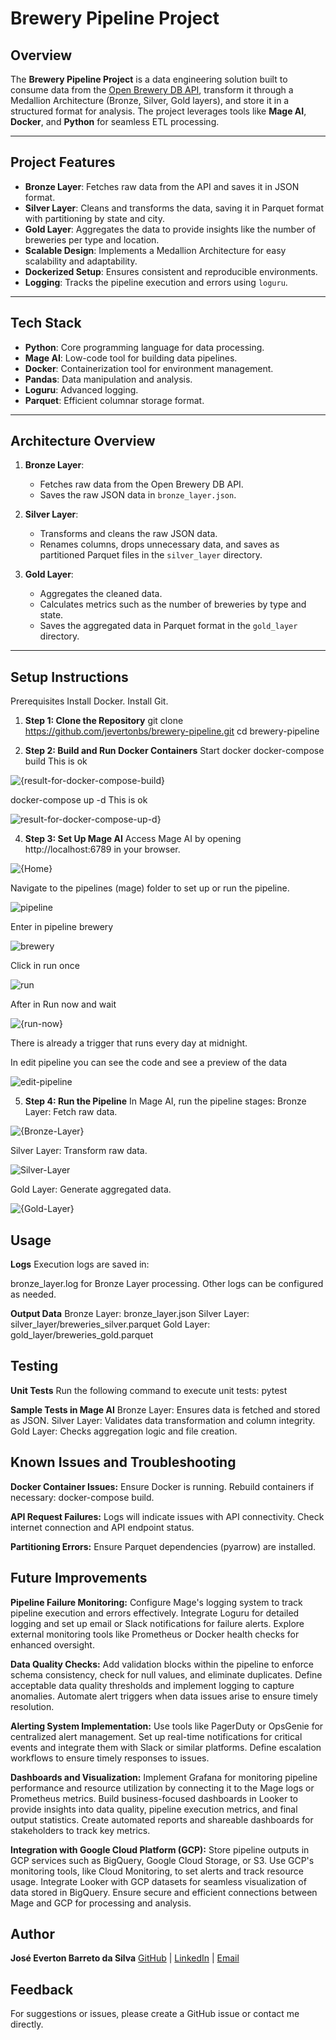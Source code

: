 # Brewery Pipeline Project

## Overview

The **Brewery Pipeline Project** is a data engineering solution built to consume data from the [Open Brewery DB API](https://www.openbrewerydb.org/), transform it through a Medallion Architecture (Bronze, Silver, Gold layers), and store it in a structured format for analysis. The project leverages tools like **Mage AI**, **Docker**, and **Python** for seamless ETL processing.

---

## Project Features

- **Bronze Layer**: Fetches raw data from the API and saves it in JSON format.
- **Silver Layer**: Cleans and transforms the data, saving it in Parquet format with partitioning by state and city.
- **Gold Layer**: Aggregates the data to provide insights like the number of breweries per type and location.
- **Scalable Design**: Implements a Medallion Architecture for easy scalability and adaptability.
- **Dockerized Setup**: Ensures consistent and reproducible environments.
- **Logging**: Tracks the pipeline execution and errors using `loguru`.

---

## Tech Stack

- **Python**: Core programming language for data processing.
- **Mage AI**: Low-code tool for building data pipelines.
- **Docker**: Containerization tool for environment management.
- **Pandas**: Data manipulation and analysis.
- **Loguru**: Advanced logging.
- **Parquet**: Efficient columnar storage format.

---

## Architecture Overview

1. **Bronze Layer**:
   - Fetches raw data from the Open Brewery DB API.
   - Saves the raw JSON data in `bronze_layer.json`.

2. **Silver Layer**:
   - Transforms and cleans the raw JSON data.
   - Renames columns, drops unnecessary data, and saves as partitioned Parquet files in the `silver_layer` directory.

3. **Gold Layer**:
   - Aggregates the cleaned data.
   - Calculates metrics such as the number of breweries by type and state.
   - Saves the aggregated data in Parquet format in the `gold_layer` directory.

---

## Setup Instructions

Prerequisites
Install Docker.
Install Git.

1. **Step 1: Clone the Repository**
git clone https://github.com/jevertonbs/brewery-pipeline.git
cd brewery-pipeline

2. **Step 2: Build and Run Docker Containers**
Start docker
docker-compose build This is ok

![{result-for-docker-compose-build}](https://github.com/user-attachments/assets/07f19828-f2ab-48e3-9f0b-f18b7d4918b5)


docker-compose up -d This is ok

![result-for-docker-compose-up-d}](https://github.com/user-attachments/assets/d28e9b98-6b52-4e42-840d-7a0c95645dc0)


4. **Step 3: Set Up Mage AI**
Access Mage AI by opening http://localhost:6789 in your browser.

![{Home}](https://github.com/user-attachments/assets/ed3ef8b0-1110-4522-a9e5-066084b27afd)


Navigate to the pipelines (mage) folder to set up or run the pipeline.

![pipeline](https://github.com/user-attachments/assets/526e0365-1727-4bb6-8db3-d7a6258136de)

Enter in pipeline brewery

![brewery](https://github.com/user-attachments/assets/fca587aa-e4c5-4e36-967a-9b77ebd1d409)

Click in run once 

![run](https://github.com/user-attachments/assets/cf12c46a-f749-4f2c-862b-001b2104a326)

After in Run now and wait

![{run-now}](https://github.com/user-attachments/assets/4f4c3c2d-e3ac-43ea-a796-8a0e54540a6c)

There is already a trigger that runs every day at midnight.

In edit pipeline you can see the code and see a preview of the data

![edit-pipeline](https://github.com/user-attachments/assets/1cccce3f-0ab6-41c0-b4f3-9a895d886554)

5. **Step 4: Run the Pipeline**
In Mage AI, run the pipeline stages:
Bronze Layer: Fetch raw data.

![{Bronze-Layer}](https://github.com/user-attachments/assets/7fd342d1-ccd2-43f0-b11c-843f40ace66a)

Silver Layer: Transform raw data.

![Silver-Layer](https://github.com/user-attachments/assets/c2d72035-5424-4e3d-8806-977c57b1feda)

Gold Layer: Generate aggregated data.

![{Gold-Layer}](https://github.com/user-attachments/assets/abc17b9a-9963-456a-a674-0fd65fe73a3d)


## Usage

**Logs**
Execution logs are saved in:

bronze_layer.log for Bronze Layer processing.
Other logs can be configured as needed.

**Output Data**
Bronze Layer: bronze_layer.json
Silver Layer: silver_layer/breweries_silver.parquet
Gold Layer: gold_layer/breweries_gold.parquet

## Testing
**Unit Tests**
Run the following command to execute unit tests:
pytest

**Sample Tests in Mage AI**
Bronze Layer: Ensures data is fetched and stored as JSON.
Silver Layer: Validates data transformation and column integrity.
Gold Layer: Checks aggregation logic and file creation.

## Known Issues and Troubleshooting

**Docker Container Issues:**
Ensure Docker is running.
Rebuild containers if necessary: docker-compose build.

**API Request Failures:**
Logs will indicate issues with API connectivity.
Check internet connection and API endpoint status.

**Partitioning Errors:**
Ensure Parquet dependencies (pyarrow) are installed.

## Future Improvements

**Pipeline Failure Monitoring:**
Configure Mage's logging system to track pipeline execution and errors effectively.
Integrate Loguru for detailed logging and set up email or Slack notifications for failure alerts.
Explore external monitoring tools like Prometheus or Docker health checks for enhanced oversight.

**Data Quality Checks:**
Add validation blocks within the pipeline to enforce schema consistency, check for null values, and eliminate duplicates.
Define acceptable data quality thresholds and implement logging to capture anomalies.
Automate alert triggers when data issues arise to ensure timely resolution.

**Alerting System Implementation:**
Use tools like PagerDuty or OpsGenie for centralized alert management.
Set up real-time notifications for critical events and integrate them with Slack or similar platforms.
Define escalation workflows to ensure timely responses to issues.

**Dashboards and Visualization:**
Implement Grafana for monitoring pipeline performance and resource utilization by connecting it to the Mage logs or Prometheus metrics.
Build business-focused dashboards in Looker to provide insights into data quality, pipeline execution metrics, and final output statistics.
Create automated reports and shareable dashboards for stakeholders to track key metrics.

**Integration with Google Cloud Platform (GCP):**
Store pipeline outputs in GCP services such as BigQuery, Google Cloud Storage, or S3.
Use GCP's monitoring tools, like Cloud Monitoring, to set alerts and track resource usage.
Integrate Looker with GCP datasets for seamless visualization of data stored in BigQuery.
Ensure secure and efficient connections between Mage and GCP for processing and analysis.

## Author
**José Everton Barreto da Silva**
[GitHub](https://github.com/jevertonbs) | [LinkedIn](https://www.linkedin.com/in/jevertonbs/) | [Email](mailto:jevertonbs@yahoo.com.br)

## Feedback
For suggestions or issues, please create a GitHub issue or contact me directly.

